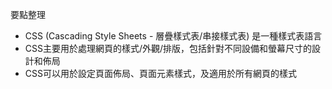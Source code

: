 要點整理
- CSS (Cascading Style Sheets - 層疊樣式表/串接樣式表) 是一種樣式表語言
- CSS主要用於處理網頁的樣式/外觀/排版，包括針對不同設備和螢幕尺寸的設計和佈局
- CSS可以用於設定頁面佈局、頁面元素樣式，及適用於所有網頁的樣式